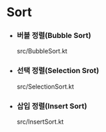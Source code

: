 # Sort
+ ### 버블 정렬(Bubble Sort)
  src/BubbleSort.kt


+ ### 선택 정렬(Selection Srot)
  src/SelectionSort.kt


+ ### 삽입 정렬(Insert Sort)
  src/InsertSort.kt
